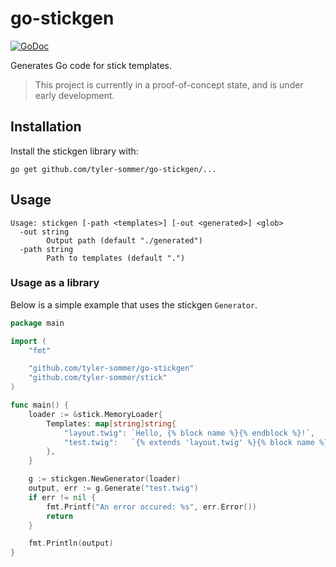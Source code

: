 # go-stickgen

[![GoDoc](https://godoc.org/github.com/tyler-sommer/go-stickgen?status.svg)](https://godoc.org/github.com/tyler-sommer/go-stickgen)

Generates Go code for stick templates.

> This project is currently in a proof-of-concept state, and is under early development.

Installation
------------

Install the stickgen library with:

```
go get github.com/tyler-sommer/go-stickgen/...
```

Usage
-----

```
Usage: stickgen [-path <templates>] [-out <generated>] <glob>
  -out string
    	Output path (default "./generated")
  -path string
    	Path to templates (default ".")
```

### Usage as a library

Below is a simple example that uses the stickgen `Generator`.

```go
package main

import (
	"fmt"

	"github.com/tyler-sommer/go-stickgen"
	"github.com/tyler-sommer/stick"
)

func main() {
	loader := &stick.MemoryLoader{
		Templates: map[string]string{
			"layout.twig": `Hello, {% block name %}{% endblock %}!`,
			"test.twig":   `{% extends 'layout.twig' %}{% block name %}World{% endblock %}`,
		},
	}

	g := stickgen.NewGenerator(loader)
	output, err := g.Generate("test.twig")
	if err != nil {
		fmt.Printf("An error occured: %s", err.Error())
		return
	}

	fmt.Println(output)
}
```

